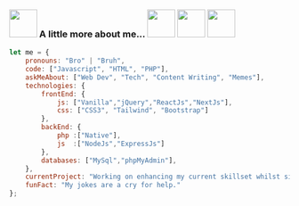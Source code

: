 ### <img src="https://i.giphy.com/media/v1.Y2lkPTc5MGI3NjExaHdqcDZqb3RwNTV2MjEwczN0Z2xpNnFhODRtaGhkOHFjdGFyOXdxMiZlcD12MV9pbnRlcm5hbF9naWZfYnlfaWQmY3Q9cw/F7m2ZIgR06LRiamtXy/giphy.gif" width="50"> A little more about me... <img src="https://i.giphy.com/media/v1.Y2lkPTc5MGI3NjExNTg5a3J0MWtodnZ1MnI4NG5rdTYxcTB1emNpZ3B3OWEybnR3enBxYSZlcD12MV9pbnRlcm5hbF9naWZfYnlfaWQmY3Q9cw/fAcQ93hMoPixJO9WNy/giphy.gif" width="50"> <img src="https://i.giphy.com/media/v1.Y2lkPTc5MGI3NjExdTdqaHVqNGd2ZTIxNHgzem16d2pzZG9kZDlxODZjNTk1dTcwbXIwdSZlcD12MV9pbnRlcm5hbF9naWZfYnlfaWQmY3Q9cw/d9HRBzQ4E119cnhwWf/giphy.gif" width="50"> <img src="https://i.giphy.com/media/v1.Y2lkPTc5MGI3NjExMGFycjI3ZGozMGRyM29nNWV4ZGJwcmRxdWNneG96ODVldGV6NG80MiZlcD12MV9pbnRlcm5hbF9naWZfYnlfaWQmY3Q9cw/z3A8QI3qRMs9l0suj4/giphy.gif" width="50"> 
```javascript
let me = {
    pronouns: "Bro" | "Bruh",
    code: ["Javascript", "HTML", "PHP"],
    askMeAbout: ["Web Dev", "Tech", "Content Writing", "Memes"],
    technologies: {
        frontEnd: {
            js: ["Vanilla","jQuery","ReactJs","NextJs"],
            css: ["CSS3", "Tailwind", "Bootstrap"]
        },
        backEnd: {
            php :["Native"],
            js  :["NodeJs","ExpressJs"]
        },
        databases: ["MySql","phpMyAdmin"],
    },
    currentProject: "Working on enhancing my current skillset whilst simultaneously looking for new opportunities.",
    funFact: "My jokes are a cry for help."
};
```
